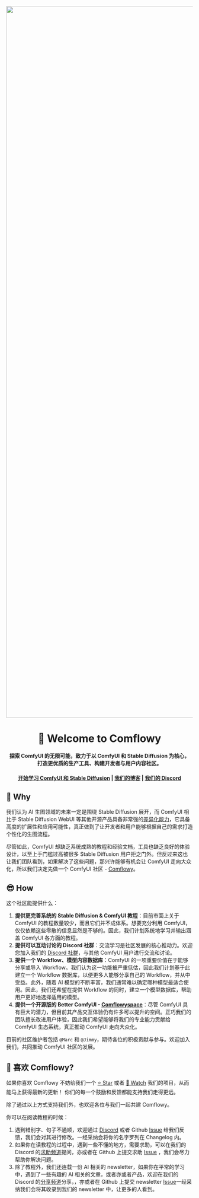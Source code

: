 <div align="center">
   <img width="1920" alt="Comflowy_banner" src="https://github.com/6174/comflowy/assets/37492595/72468977-95a6-4330-990f-08ee6119200b">
   <h1>👋 Welcome to Comflowy</h1>
   <p>
      <strong>探索 ComfyUI 的无限可能，致力于以 ComfyUI 和 Stable Diffusion 为核心，</strong>
      <br/>
      <strong>打造更优质的生产工具、构建开发者与用户内容社区。</strong>
   </p>
   <h4>
       <a href="https://comflowy.com">开始学习 ComfyUI 和 Stable Diffusion</a>
       <span> | </span>
       <a href="https://www.comflowy.com/blog">我们的博客</a>
       <span> | </span>
       <a href="https://discord.gg/cj623WvcVx">我们的 Discord</a>
   </h4>
</div>

## 🤔 Why
我们认为 AI 生图领域的未来一定是围绕 Stable Diffusion 展开，而 ComfyUI 相比于 Stable Diffusion WebUI 等其他开源产品具备非常强的[差异化能力](https://www.comflowy.com/zh-CN/introduction/why-learn-ComfyUI#sd-web-ui-vs-comfyui)，它具备高度的扩展性和应用可能性，真正做到了让开发者和用户能够根据自己的需求打造个性化的生图流程。

尽管如此，ComfyUI 却缺乏系统成熟的教程和经验文档，工具也缺乏良好的体验设计，以至上手门槛过高被很多 Stable Diffusion 用户拒之门外。但反过来这也让我们团队看到，如果解决了这些问题，那兴许能够有机会让 ComfyUI 走向大众化，所以我们决定先做一个 ComfyUI 社区 - [Comflowy](https://www.comflowy.com/)。

## 😎 How
这个社区能提供什么：

1. **提供更完善系统的 Stable Diffusion & ComfyUI 教程**：目前市面上关于 ComfyUI 的教程数量较少，而且它们并不成体系。想要充分利用 ComfyUI，仅仅依赖这些零散的信息显然是不够的。因此，我们计划系统地学习并输出涵盖 ComfyUI 各方面的教程。
2. **提供可以互动讨论的 Discord 社群**：交流学习是社区发展的核心推动力。欢迎您加入我们的 [Discord 社群](https://discord.gg/cj623WvcVx)，与其他 ComfyUI 用户进行交流和讨论。
3. **提供一个 Workflow、模型内容数据库**：ComfyUI 的一项重要价值在于能够分享或导入 Workflow。我们认为这一功能被严重低估，因此我们计划基于此建立一个 Workflow 数据库，以便更多人能够分享自己的 Workflow，并从中受益。此外，随着 AI 模型的不断丰富，我们通常难以确定哪种模型最适合使用。因此，我们还希望在提供 Workflow 的同时，建立一个模型数据库，帮助用户更好地选择适用的模型。
4. **提供一个开源版的 Better ComfyUI - <a href="https://github.com/6174/comflowyspace">Comflowyspace</a>**：尽管 ComfyUI 具有巨大的潜力，但目前其产品交互体验仍有许多可以提升的空间。正巧我们的团队擅长改进用户体验，因此我们希望能够将我们的专业能力贡献给 ComfyUI 生态系统，真正推动 ComfyUI 走向大众化。

目前的社区维护者包括 `@Marc` 和 `@Jimmy`，期待各位的积极贡献与参与。欢迎加入我们，共同推动 ComfyUI 社区的发展。

## 🥰 喜欢 Comflowy?
如果你喜欢 Comflowy 不妨给我们一个 [⭐ Star](https://github.com/6174/comflowy) 或者 [👀 Watch](https://github.com/6174/comflowy/subscription) 我们的项目，从而能马上获得最新的更新！
你们的每一个鼓励和反馈都能支持我们走得更远。

除了通过以上方式支持我们外，也欢迎各位与我们一起共建 Comflowy。

你可以在阅读教程的时候：
1. 遇到错别字、句子不通顺，欢迎通过 [Discord](https://discord.gg/n4GCmVxNzd) 或者 Github [Issue](https://github.com/6174/comflowy/issues/new/choose) 给我们反馈，我们会对其进行修改。一经采纳会将你的名字罗列在 Changelog 内。
2. 如果你在读教程的过程中，遇到一些不懂的地方，需要求助，可以在我们的 Discord 的[求助频道](https://discord.gg/B8KxkPJBMr)提问，亦或者在 Github 上提交求助 [Issue](https://github.com/6174/comflowy/issues/new/choose) ，我们会尽力帮助你解决问题。
3. 除了教程外，我们还连载一份 AI 相关的 newsletter，如果你在平常的学习中，遇到了一些有趣的 AI 相关的文章，或者亦或者产品，欢迎在我们的 Discord 的[分享频道](https://discord.gg/fzzdw6e8vk)分享，，亦或者在 Github 上提交 newsletter [Issue](https://github.com/6174/comflowy/issues/new/choose)一经采纳我们会将其收录到我们的 newsletter 中，让更多的人看到。
